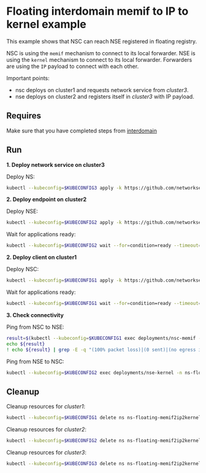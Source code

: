 # Floating interdomain memif to IP to kernel example

This example shows that NSC can reach NSE registered in floating registry.

NSC is using the `memif` mechanism to connect to its local forwarder.
NSE is using the `kernel` mechanism to connect to its local forwarder.
Forwarders are using the `IP` payload to connect with each other.


Important points:
- nsc deploys on cluster1 and requests network service from *cluster3*.
- nse deploys on cluster2 and registers itself in *cluster3* with IP payload.


## Requires

Make sure that you have completed steps from [interdomain](../../suites/basic)

## Run

**1. Deploy network service on cluster3**

Deploy NS:
```bash
kubectl --kubeconfig=$KUBECONFIG3 apply -k https://github.com/networkservicemesh/deployments-k8s/examples/interdomain/usecases/floating_Memif2IP2Kernel/cluster3?ref=e403da9ff0bc6d4a3b42479f6a909f0edc78e7b8
```

**2. Deploy endpoint on cluster2**

Deploy NSE:
```bash
kubectl --kubeconfig=$KUBECONFIG2 apply -k https://github.com/networkservicemesh/deployments-k8s/examples/interdomain/usecases/floating_Memif2IP2Kernel/cluster2?ref=e403da9ff0bc6d4a3b42479f6a909f0edc78e7b8
```

Wait for applications ready:
```bash
kubectl --kubeconfig=$KUBECONFIG2 wait --for=condition=ready --timeout=1m pod -l app=nse-kernel -n ns-floating-memif2ip2kernel
```

**2. Deploy client on cluster1**

Deploy NSC:
```bash
kubectl --kubeconfig=$KUBECONFIG1 apply -k https://github.com/networkservicemesh/deployments-k8s/examples/interdomain/usecases/floating_Memif2IP2Kernel/cluster1?ref=e403da9ff0bc6d4a3b42479f6a909f0edc78e7b8
```

Wait for applications ready:
```bash
kubectl --kubeconfig=$KUBECONFIG1 wait --for=condition=ready --timeout=2m pod -l app=nsc-memif -n ns-floating-memif2ip2kernel
```

**3. Check connectivity**

Ping from NSC to NSE:
```bash
result=$(kubectl --kubeconfig=$KUBECONFIG1 exec deployments/nsc-memif -n "ns-floating-memif2ip2kernel" -- vppctl ping 172.16.1.2 repeat 4)
echo ${result}
! echo ${result} | grep -E -q "(100% packet loss)|(0 sent)|(no egress interface)"
```

Ping from NSE to NSC:
```bash
kubectl --kubeconfig=$KUBECONFIG2 exec deployments/nse-kernel -n ns-floating-memif2ip2kernel -- ping -c 4 172.16.1.3
```

## Cleanup

Cleanup resources for *cluster1*:
```bash
kubectl --kubeconfig=$KUBECONFIG1 delete ns ns-floating-memif2ip2kernel
```

Cleanup resources for *cluster2*:
```bash
kubectl --kubeconfig=$KUBECONFIG2 delete ns ns-floating-memif2ip2kernel
```

Cleanup resources for *cluster3*:
```bash
kubectl --kubeconfig=$KUBECONFIG3 delete ns ns-floating-memif2ip2kernel
```
